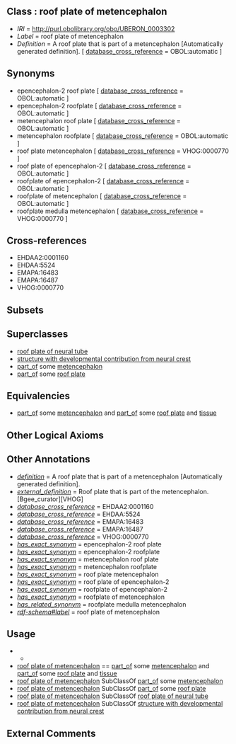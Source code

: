 
## Class : roof plate of metencephalon

 * *IRI* = http://purl.obolibrary.org/obo/UBERON_0003302
 * *Label* = roof plate of metencephalon
 * *Definition* = A roof plate that is part of a metencephalon [Automatically generated definition]. [ [database_cross_reference](../../ef/oboInOwl#hasDbXref.md) = OBOL:automatic ]

## Synonyms

 * epencephalon-2 roof plate [ [database_cross_reference](../../ef/oboInOwl#hasDbXref.md) = OBOL:automatic ]
 * epencephalon-2 roofplate [ [database_cross_reference](../../ef/oboInOwl#hasDbXref.md) = OBOL:automatic ]
 * metencephalon roof plate [ [database_cross_reference](../../ef/oboInOwl#hasDbXref.md) = OBOL:automatic ]
 * metencephalon roofplate [ [database_cross_reference](../../ef/oboInOwl#hasDbXref.md) = OBOL:automatic ]
 * roof plate metencephalon [ [database_cross_reference](../../ef/oboInOwl#hasDbXref.md) = VHOG:0000770 ]
 * roof plate of epencephalon-2 [ [database_cross_reference](../../ef/oboInOwl#hasDbXref.md) = OBOL:automatic ]
 * roofplate of epencephalon-2 [ [database_cross_reference](../../ef/oboInOwl#hasDbXref.md) = OBOL:automatic ]
 * roofplate of metencephalon [ [database_cross_reference](../../ef/oboInOwl#hasDbXref.md) = OBOL:automatic ]
 * roofplate medulla metencephalon [ [database_cross_reference](../../ef/oboInOwl#hasDbXref.md) = VHOG:0000770 ]

## Cross-references

 * EHDAA2:0001160
 * EHDAA:5524
 * EMAPA:16483
 * EMAPA:16487
 * VHOG:0000770

## Subsets


## Superclasses

 * [roof plate of neural tube](../../UBERON/98/UBERON_0003298.md)
 * [structure with developmental contribution from neural crest](../../UBERON/14/UBERON_0010314.md)
 * [part_of](../../BFO/50/BFO_0000050.md) some [metencephalon](../../UBERON/95/UBERON_0001895.md)
 * [part_of](../../BFO/50/BFO_0000050.md) some [roof plate](../../UBERON/54/UBERON_0003054.md)

## Equivalencies

 * [part_of](../../BFO/50/BFO_0000050.md) some [metencephalon](../../UBERON/95/UBERON_0001895.md) and [part_of](../../BFO/50/BFO_0000050.md) some [roof plate](../../UBERON/54/UBERON_0003054.md) and [tissue](../../UBERON/79/UBERON_0000479.md)

## Other Logical Axioms


## Other Annotations

 * *[definition](../../IAO/15/IAO_0000115.md)* = A roof plate that is part of a metencephalon [Automatically generated definition].
 * *[external_definition](../../UBPROP/01/UBPROP_0000001.md)* = Roof plate that is part of the metencephalon. [Bgee_curator][VHOG]
 * *[database_cross_reference](../../ef/oboInOwl#hasDbXref.md)* = EHDAA2:0001160
 * *[database_cross_reference](../../ef/oboInOwl#hasDbXref.md)* = EHDAA:5524
 * *[database_cross_reference](../../ef/oboInOwl#hasDbXref.md)* = EMAPA:16483
 * *[database_cross_reference](../../ef/oboInOwl#hasDbXref.md)* = EMAPA:16487
 * *[database_cross_reference](../../ef/oboInOwl#hasDbXref.md)* = VHOG:0000770
 * *[has_exact_synonym](../../ym/oboInOwl#hasExactSynonym.md)* = epencephalon-2 roof plate
 * *[has_exact_synonym](../../ym/oboInOwl#hasExactSynonym.md)* = epencephalon-2 roofplate
 * *[has_exact_synonym](../../ym/oboInOwl#hasExactSynonym.md)* = metencephalon roof plate
 * *[has_exact_synonym](../../ym/oboInOwl#hasExactSynonym.md)* = metencephalon roofplate
 * *[has_exact_synonym](../../ym/oboInOwl#hasExactSynonym.md)* = roof plate metencephalon
 * *[has_exact_synonym](../../ym/oboInOwl#hasExactSynonym.md)* = roof plate of epencephalon-2
 * *[has_exact_synonym](../../ym/oboInOwl#hasExactSynonym.md)* = roofplate of epencephalon-2
 * *[has_exact_synonym](../../ym/oboInOwl#hasExactSynonym.md)* = roofplate of metencephalon
 * *[has_related_synonym](../../ym/oboInOwl#hasRelatedSynonym.md)* = roofplate medulla metencephalon
 * *[rdf-schema#label](../../el/rdf-schema#label.md)* = roof plate of metencephalon

## Usage

 * -
 * [roof plate of metencephalon](../../UBERON/02/UBERON_0003302.md) == [part_of](../../BFO/50/BFO_0000050.md) some [metencephalon](../../UBERON/95/UBERON_0001895.md) and [part_of](../../BFO/50/BFO_0000050.md) some [roof plate](../../UBERON/54/UBERON_0003054.md) and [tissue](../../UBERON/79/UBERON_0000479.md)
 * [roof plate of metencephalon](../../UBERON/02/UBERON_0003302.md) SubClassOf [part_of](../../BFO/50/BFO_0000050.md) some [metencephalon](../../UBERON/95/UBERON_0001895.md)
 * [roof plate of metencephalon](../../UBERON/02/UBERON_0003302.md) SubClassOf [part_of](../../BFO/50/BFO_0000050.md) some [roof plate](../../UBERON/54/UBERON_0003054.md)
 * [roof plate of metencephalon](../../UBERON/02/UBERON_0003302.md) SubClassOf [roof plate of neural tube](../../UBERON/98/UBERON_0003298.md)
 * [roof plate of metencephalon](../../UBERON/02/UBERON_0003302.md) SubClassOf [structure with developmental contribution from neural crest](../../UBERON/14/UBERON_0010314.md)

## External Comments

